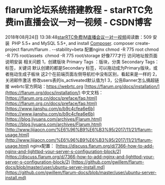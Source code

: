 # flarum论坛系统搭建教程 - starRTC免费im直播会议一对一视频 - CSDN博客
2018年08月24日 13:38:48[starRTC免费IM直播会议一对一视频](https://me.csdn.net/elesos)阅读数：509
安装
 PHP 5.5+ and MySQL 5.5+, and install [Composer](https://getcomposer.org/).
composer create-project flarum/flarum . --stability=beta
配置nginx
chmod -R 775 root
chmod -R 775 root/assets 
chmod -R 775 root/storage
好像777才行
访问地址按页面说明安装
相关问题
1，创建版块
Primary Tags ：版块，分类
Secondary Tags：标签，关键词
默认创建的都是Secondary 标签，可以拖动成为Primary版块，或者拖动生成子板块
这2个在前端页面左侧导航栏中没有区别，看起来是一样的
2，关闭邮件激活
修改users表的is_activeated默认值为1
3，公告Banner怎么搞超链接
webrtc官方网站：<a href="https://webrtc.org" target="_blank">https://webrtc.org</a>
[https://flarum.org/docs/installation/](https://flarum.org/docs/installation/)
中文文档：[https://flarum.org.cn/docs/preface/faq.html](https://flarum.org.cn/docs/preface/faq.html)
[https://www.jianshu.com/p/b9c4cfea6e6b](https://www.jianshu.com/p/b9c4cfea6e6b)
[https://blog.liyuans.com/archives/Flarum.html](https://blog.liyuans.com/archives/Flarum.html)
[http://www.lijiaocn.com/%E6%96%B9%E6%B3%95/2017/11/21/flarum-usage.html](http://www.lijiaocn.com/%E6%96%B9%E6%B3%95/2017/11/21/flarum-usage.html)
nginx配置：
[https://discuss.flarum.org/d/7366-how-to-add-nginx-and-lighttpd-your-server-s-configuration-block/2](https://discuss.flarum.org/d/7366-how-to-add-nginx-and-lighttpd-your-server-s-configuration-block/2)
[https://github.com/gwillem/flarum-docs/blob/master/user/ubuntu-server-install.md](https://github.com/gwillem/flarum-docs/blob/master/user/ubuntu-server-install.md)
